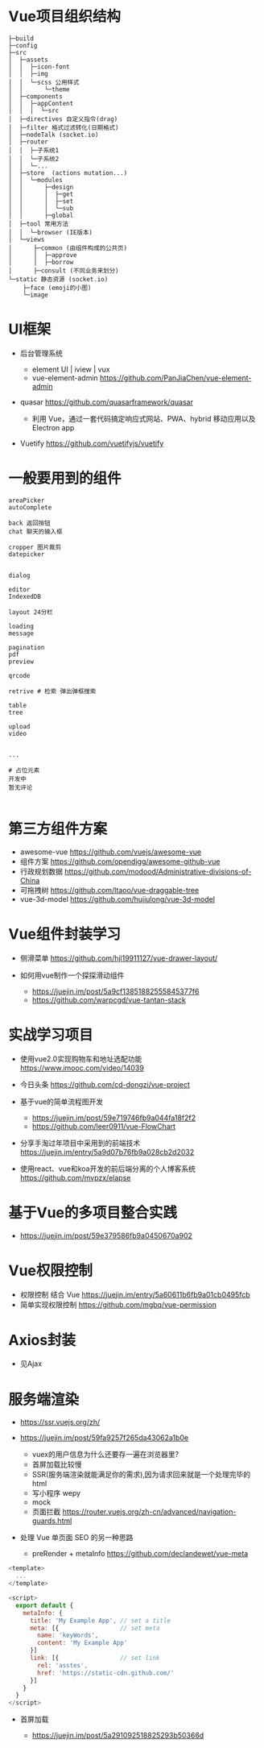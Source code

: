 # Vue项目组织结构

```
├─build
├─config
├─src
│  ├─assets
│  │  ├─icon-font
│  │  ├─img
│  │  └─scss 公用样式
│  │      └─theme
│  ├─components
│  │  ├─appContent
│  │  │  └─src
│  ├─directives 自定义指令(drag)
│  ├─filter 格式过滤转化(日期格式)
│  ├─nodeTalk (socket.io)
│  ├─router
│  │  ├─子系统1
│  │  └─子系统2
│  │  └─...
│  ├─store  (actions mutation...)
│  │  └─modules
│  │      ├─design
│  │      │  ├─get
│  │      │  ├─set
│  │      │  └─sub
│  │      ├─global
│  ├─tool 常用方法
│  │  └─browser (IE版本)
│  └─views
│      ├─common (由组件构成的公共页)
│      │  ├─approve
│      │  ├─borrow
│      ├─consult (不同业务来划分)
└─static 静态资源 (socket.io)
    ├─face (emoji的小图)
    └─image
```

# UI框架

- 后台管理系统

  - element UI | iview | vux
  - vue-element-admin <https://github.com/PanJiaChen/vue-element-admin>
- quasar <https://github.com/quasarframework/quasar>
  - 利用 Vue，通过一套代码搞定响应式网站、PWA、hybrid 移动应用以及 Electron app

- Vuetify <https://github.com/vuetifyjs/vuetify>

# 一般要用到的组件

```shell
areaPicker
autoComplete

back 返回按钮
chat 聊天的输入框

cropper 图片裁剪
datepicker


dialog

editor
IndexedDB

layout 24分栏

loading
message

pagination
pdf
preview

qrcode

retrive # 检索 弹出弹框搜索

table
tree

upload
video


...

# 占位元素
开发中
暂无评论


````

# 第三方组件方案

- awesome-vue <https://github.com/vuejs/awesome-vue>
- 组件方案 <https://github.com/opendigg/awesome-github-vue>
- 行政规划数据 <https://github.com/modood/Administrative-divisions-of-China>
- 可拖拽树 <https://github.com/ltaoo/vue-draggable-tree>
- vue-3d-model <https://github.com/hujiulong/vue-3d-model>

# Vue组件封装学习

- 侧滑菜单 <https://github.com/hjl19911127/vue-drawer-layout/>
- 如何用vue制作一个探探滑动组件

  - <https://juejin.im/post/5a9cf13851882555845377f6>
  - <https://github.com/warpcgd/vue-tantan-stack>

# 实战学习项目

- 使用vue2.0实现购物车和地址选配功能 <https://www.imooc.com/video/14039>
- 今日头条 <https://github.com/cd-dongzi/vue-project>
- 基于vue的简单流程图开发

  - <https://juejin.im/post/59e719746fb9a044fa18f2f2>
  - <https://github.com/leer0911/vue-FlowChart>

- 分享手淘过年项目中采用到的前端技术 <https://juejin.im/entry/5a9d07b76fb9a028cb2d2032>

- 使用react、vue和koa开发的前后端分离的个人博客系统 <https://github.com/mvpzx/elapse>

# 基于Vue的多项目整合实践

- <https://juejin.im/post/59e379586fb9a0450670a902>

# Vue权限控制

- 权限控制 结合 Vue <https://juejin.im/entry/5a60611b6fb9a01cb0495fcb>
- 简单实现权限控制 <https://github.com/mgbq/vue-permission>

# Axios封装

- 见Ajax

# 服务端渲染

- <https://ssr.vuejs.org/zh/>
- <https://juejin.im/post/59fa9257f265da43062a1b0e>

  - vuex的用户信息为什么还要存一遍在浏览器里?
  - 首屏加载比较慢
  - SSR(服务端渲染就能满足你的需求),因为请求回来就是一个处理完毕的 html
  - 写小程序 wepy
  - mock
  - 页面拦截 <https://router.vuejs.org/zh-cn/advanced/navigation-guards.html>

- 处理 Vue 单页面 SEO 的另一种思路

  - preRender + metaInfo <https://github.com/declandewet/vue-meta>

```javascript
<template>
  ...
</template>

<script>
  export default {
    metaInfo: {
      title: 'My Example App', // set a title
      meta: [{                 // set meta
        name: 'keyWords',
        content: 'My Example App'
      }]
      link: [{                 // set link
        rel: 'asstes',
        href: 'https://static-cdn.github.com/'
      }]
    }
  }
</script>
```

- 首屏加载

  - <https://juejin.im/post/5a291092518825293b50366d>
